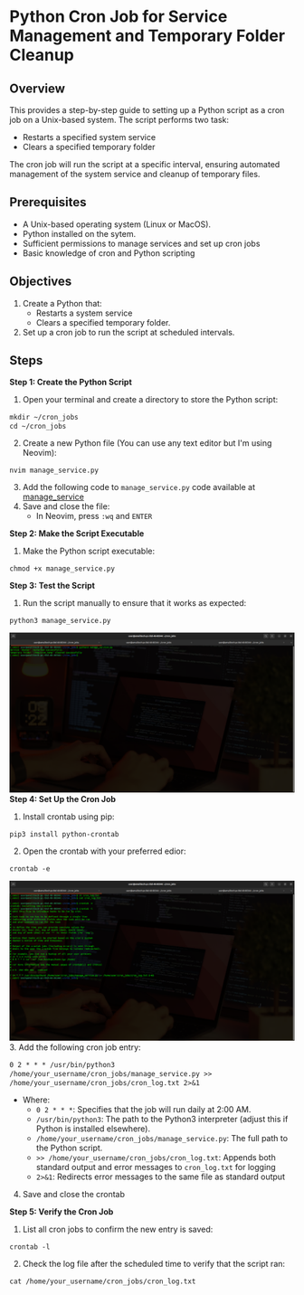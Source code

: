 # Python Cron Job for Service Management and Temporary Folder Cleanup

## Overview

This provides a step-by-step guide to setting up a Python script as a cron job on a Unix-based system. The script performs two task:

- Restarts a specified system service
- Clears a specified temporary folder

The cron job will run the script at a specific interval, ensuring automated management of the system service and cleanup of temporary files.

## Prerequisites

- A Unix-based operating system (Linux or MacOS).
- Python installed on the sytem.
- Sufficient permissions to manage services and set up cron jobs
- Basic knowledge of cron and Python scripting

## Objectives

1. Create a Python that:
   - Restarts a system service
   - Clears a specified temporary folder.
2. Set up a cron job to run the script at scheduled intervals.

## Steps

**Step 1: Create the Python Script**

1. Open your terminal and create a directory to store the Python script:

```
mkdir ~/cron_jobs
cd ~/cron_jobs
```

2. Create a new Python file (You can use any text editor but I'm using Neovim):

```
nvim manage_service.py
```

3. Add the following code to `manage_service.py` code available at [manage_service](manage_service.py)
4. Save and close the file:
   - In Neovim, press `:wq` and `ENTER`

**Step 2: Make the Script Executable**

1. Make the Python script executable:

```
chmod +x manage_service.py
```

**Step 3: Test the Script**

1. Run the script manually to ensure that it works as expected:

```
python3 manage_service.py
```

![image](./resources/service.png)
**Step 4: Set Up the Cron Job**

1. Install crontab using pip:

```
pip3 install python-crontab
```

2. Open the crontab with your preferred edior:

```
crontab -e
```

![image](./resources/cron_command.png) 3. Add the following cron job entry:

```
0 2 * * * /usr/bin/python3 /home/your_username/cron_jobs/manage_service.py >> /home/your_username/cron_jobs/cron_log.txt 2>&1
```

- Where:
  - `0 2 * * *`: Specifies that the job will run daily at 2:00 AM.
  - `/usr/bin/python3`: The path to the Python3 interpreter (adjust this if Python is installed elsewhere).
  - `/home/your_username/cron_jobs/manage_service.py`: The full path to the Python script.
  - `>> /home/your_username/cron_jobs/cron_log.txt`: Appends both standard output and error messages to `cron_log.txt` for logging
  - `2>&1`: Redirects error messages to the same file as standard output

4. Save and close the crontab

**Step 5: Verify the Cron Job**

1. List all cron jobs to confirm the new entry is saved:

```
crontab -l
```

2. Check the log file after the scheduled time to verify that the script ran:

```
cat /home/your_username/cron_jobs/cron_log.txt
```
